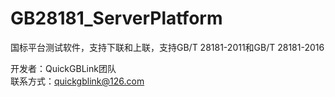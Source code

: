 # GB28181_ServerPlatform
国标平台测试软件，支持下联和上联，支持GB/T 28181-2011和GB/T 28181-2016

开发者：QuickGBLink团队  
联系方式：quickgblink@126.com
